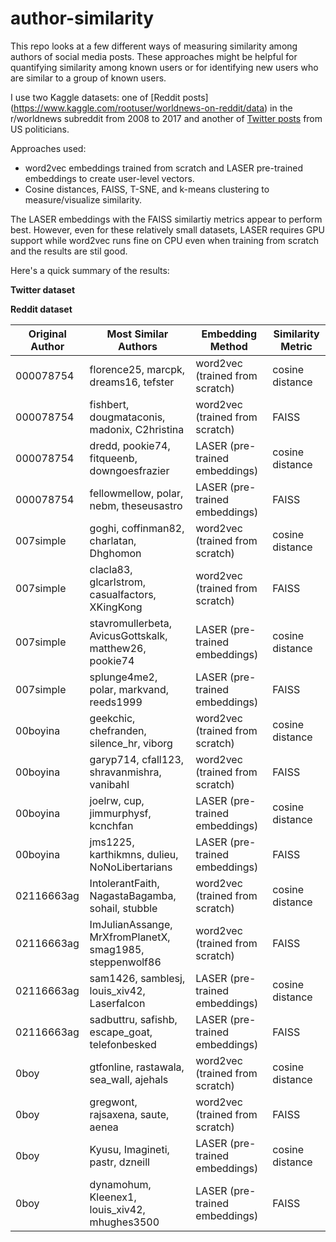 # author-similarity
This repo looks at a few different ways of measuring similarity among authors of social media posts. These approaches might be helpful for quantifying similarity among known users or for identifying new users who are similar to a group of known users.

I use two Kaggle datasets: one of [Reddit posts] (https://www.kaggle.com/rootuser/worldnews-on-reddit/data) in the r/worldnews subreddit from 2008 to 2017 and another of [Twitter posts](https://www.kaggle.com/kapastor/democratvsrepublicantweets) from US politicians.

Approaches used:
- word2vec embeddings trained from scratch and LASER pre-trained embeddings to create user-level vectors.
- Cosine distances, FAISS, T-SNE, and k-means clustering to measure/visualize similarity.

The LASER embeddings with the FAISS similartiy metrics appear to perform best. However, even for these relatively small datasets, LASER requires GPU support while word2vec runs fine on CPU even when training from scratch and the results are stil good.

Here's a quick summary of the results:

**Twitter dataset**

**Reddit dataset**

| Original Author  | Most Similar Authors | Embedding Method | Similarity Metric
| ------------- | ------------- | ------------- | ------------- |
| 000078754  | florence25, marcpk, dreams16, tefster | word2vec (trained from scratch)  | cosine distance |
| 000078754 | fishbert, dougmataconis, madonix, C2hristina | word2vec (trained from scratch)  | FAISS |
| 000078754 | dredd, pookie74, fitqueenb, downgoesfrazier | LASER (pre-trained embeddings) | cosine distance |
| 000078754  | fellowmellow, polar, nebm, theseusastro | LASER (pre-trained embeddings) | FAISS |
| 007simple  | goghi, coffinman82, charlatan, Dhghomon | word2vec (trained from scratch)  | cosine distance |
| 007simple | clacla83, glcarlstrom, casualfactors, XKingKong | word2vec (trained from scratch)  | FAISS |
| 007simple  | stavromullerbeta, AvicusGottskalk, matthew26, pookie74 | LASER (pre-trained embeddings) | cosine distance |
| 007simple  | splunge4me2, polar, markvand, reeds1999 | LASER (pre-trained embeddings) | FAISS |
| 00boyina  | geekchic, chefranden, silence_hr, viborg | word2vec (trained from scratch)  | cosine distance |
| 00boyina | garyp714, cfall123, shravanmishra, vanibahl | word2vec (trained from scratch)  | FAISS |
| 00boyina  | joelrw, cup, jimmurphysf, kcnchfan | LASER (pre-trained embeddings) | cosine distance |
| 00boyina  | jms1225, karthikmns, dulieu, NoNoLibertarians | LASER (pre-trained embeddings) | FAISS |
| 02116663ag  | IntolerantFaith, NagastaBagamba, sohail, stubble | word2vec (trained from scratch)  | cosine distance |
| 02116663ag | ImJulianAssange, MrXfromPlanetX, smag1985, steppenwolf86 | word2vec (trained from scratch)  | FAISS |
| 02116663ag  | sam1426, samblesj, louis_xiv42, Laserfalcon | LASER (pre-trained embeddings) | cosine distance |
| 02116663ag  | sadbuttru, safishb, escape_goat, telefonbesked | LASER (pre-trained embeddings) | FAISS |
| 0boy  | gtfonline, rastawala, sea_wall, ajehals | word2vec (trained from scratch)  | cosine distance |
| 0boy | gregwont, rajsaxena, saute, aenea | word2vec (trained from scratch)  | FAISS |
| 0boy  | Kyusu, Imagineti, pastr, dzneill | LASER (pre-trained embeddings) | cosine distance |
| 0boy  | dynamohum, Kleenex1, louis_xiv42, mhughes3500 | LASER (pre-trained embeddings) | FAISS |

